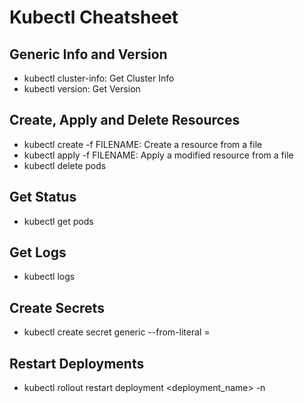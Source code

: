 # Kubectl Cheatsheet

## Generic Info and Version
- kubectl cluster-info: Get Cluster Info
- kubectl version: Get Version

## Create, Apply and Delete Resources
- kubectl create -f FILENAME: Create a resource from a file
- kubectl apply -f FILENAME: Apply a modified resource from a file
- kubectl delete pods <podname>

## Get Status
- kubectl get pods

## Get Logs
- kubectl logs <podname>

## Create Secrets
- kubectl create secret generic <secretname> --from-literal <key>=<value>

## Restart Deployments
- kubectl rollout restart deployment <deployment_name> -n <namespace>
